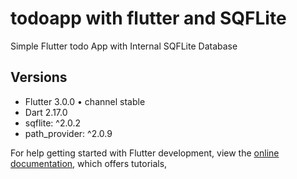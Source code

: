 # todoapp with flutter and SQFLite

Simple Flutter todo App with Internal SQFLite Database

## Versions
- Flutter 3.0.0 • channel stable
- Dart 2.17.0
- sqflite: ^2.0.2
- path_provider: ^2.0.9

For help getting started with Flutter development, view the
[online documentation](https://docs.flutter.dev/), which offers tutorials,

